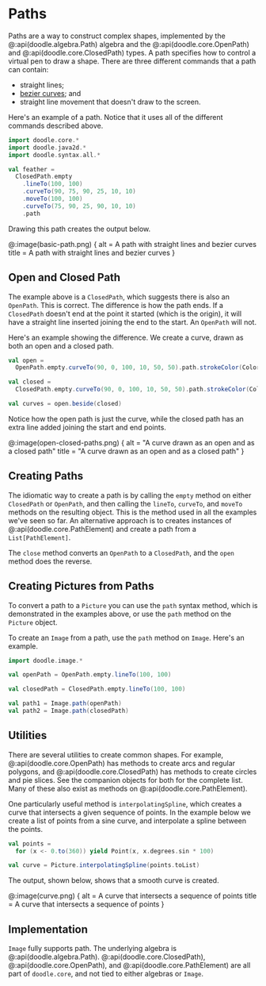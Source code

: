 # Paths

Paths are a way to construct complex shapes,
implemented by the @:api(doodle.algebra.Path) algebra and the @:api(doodle.core.OpenPath) and @:api(doodle.core.ClosedPath) types. 
A path specifies how to control a virtual pen to draw a shape. 
There are three different commands that a path can contain:

- straight lines;
- [bezier curves](https://en.wikipedia.org/wiki/B%C3%A9zier_curve); and
- straight line movement that doesn't draw to the screen.

Here's an example of a path. Notice that it uses all of the different commands described above.

```scala mdoc:silent
import doodle.core.*
import doodle.java2d.*
import doodle.syntax.all.*

val feather =
  ClosedPath.empty
    .lineTo(100, 100)
    .curveTo(90, 75, 90, 25, 10, 10)
    .moveTo(100, 100)
    .curveTo(75, 90, 25, 90, 10, 10)
    .path
```

Drawing this path creates the output below.

@:image(basic-path.png) {
  alt = A path with straight lines and bezier curves 
  title = A path with straight lines and bezier curves
}


## Open and Closed Path

The example above is a `ClosedPath`, which suggests there is also an `OpenPath`. This is correct. The difference is how the path ends. If a `ClosedPath` doesn't end at the point it started (which is the origin), it will have a straight line inserted joining the end to the start. An `OpenPath` will not.

Here's an example showing the difference. We create a curve, drawn as both an open and a closed path. 

```scala mdoc:silent
val open =
  OpenPath.empty.curveTo(90, 0, 100, 10, 50, 50).path.strokeColor(Color.red)

val closed =
  ClosedPath.empty.curveTo(90, 0, 100, 10, 50, 50).path.strokeColor(Color.blue)

val curves = open.beside(closed)
```

Notice how the open path is just the curve, while the closed path has an extra line added joining the start and end points.

@:image(open-closed-paths.png) {
  alt = "A curve drawn as an open and as a closed path"
  title = "A curve drawn as an open and as a closed path"
}


## Creating Paths

The idiomatic way to create a path is by calling the `empty` method on either `ClosedPath` or `OpenPath`, and then calling the `lineTo`, `curveTo`, and `moveTo` methods on the resulting object. This is the method used in all the examples we've seen so far. An alternative approach is to creates instances of @:api(doodle.core.PathElement) and create a path from a `List[PathElement]`.

The `close` method converts an `OpenPath` to a `ClosedPath`, and the `open` method does the reverse.


## Creating Pictures from Paths

To convert a path to a `Picture` you can use the `path` syntax method, which is demonstrated in the examples above, or use the `path` method on the `Picture` object.

To create an `Image` from a path, use the `path` method on `Image`. Here's an example.

```scala mdoc:silent
import doodle.image.*

val openPath = OpenPath.empty.lineTo(100, 100)

val closedPath = ClosedPath.empty.lineTo(100, 100)

val path1 = Image.path(openPath)
val path2 = Image.path(closedPath)
```


## Utilities

There are several utilities to create common shapes. For example, @:api(doodle.core.OpenPath) has methods to create arcs and regular polygons, and @:api(doodle.core.ClosedPath) has methods to create circles and pie slices. See the companion objects for both for the complete list.
Many of these also exist as methods on @:api(doodle.core.PathElement).

One particularly useful method is `interpolatingSpline`, which creates a curve that intersects a given sequence of points. In the example below we create a list of points from a sine curve, and interpolate a spline between the points.

```scala mdoc:silent
val points =
  for (x <- 0.to(360)) yield Point(x, x.degrees.sin * 100)

val curve = Picture.interpolatingSpline(points.toList)
```

The output, shown below, shows that a smooth curve is created.

@:image(curve.png) {
  alt = A curve that intersects a sequence of points
  title = A curve that intersects a sequence of points
}


## Implementation

`Image` fully supports path. The underlying algebra is @:api(doodle.algebra.Path). @:api(doodle.core.ClosedPath), @:api(doodle.core.OpenPath), and @:api(doodle.core.PathElement) are all part of `doodle.core`, and not tied to either algebras or `Image`.


